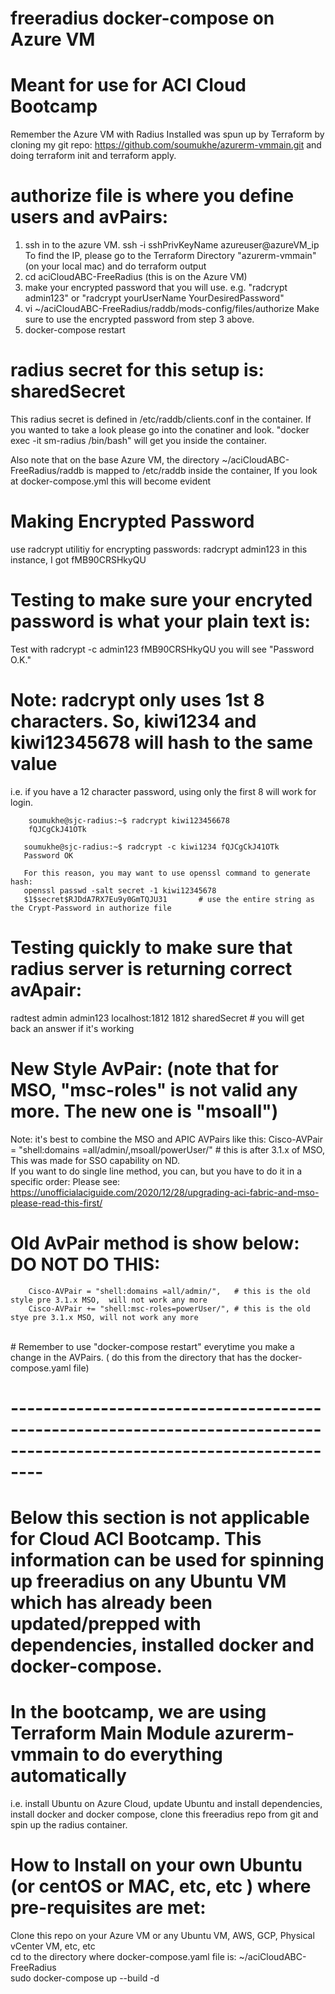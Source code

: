 # freeradius docker-compose on Azure VM
# Meant for use for ACI Cloud Bootcamp 
Remember the Azure VM with Radius Installed was spun up by Terraform by cloning my git repo: https://github.com/soumukhe/azurerm-vmmain.git and doing terraform init and terraform apply.   


  # authorize file is where you define users and avPairs: <br>
  1. ssh in to the azure VM.   ssh -i sshPrivKeyName azureuser@azureVM_ip   To find the IP, please go to the Terraform Directory "azurerm-vmmain" (on your local mac)  and do terraform output <br>
  2. cd aciCloudABC-FreeRadius  (this is on the Azure VM)<br>
  3. make your encrypted password that you will use. e.g.  "radcrypt admin123"  or   "radcrypt yourUserName YourDesiredPassword" <br>
  4. vi ~/aciCloudABC-FreeRadius/raddb/mods-config/files/authorize   Make sure to use the encrypted password from step 3 above. <br>
  5. docker-compose restart <br>
  

 # radius secret for this setup is:     sharedSecret    
 This radius secret is defined in /etc/raddb/clients.conf in the container.  If you wanted to take a look please go into the conatiner and look.  "docker exec -it sm-radius /bin/bash"  will get you inside the container. <br>
 
 Also note that on the base Azure VM,  the directory ~/aciCloudABC-FreeRadius/raddb  is mapped to /etc/raddb inside the container,  If you look at docker-compose.yml this will become evident <br>
 
 # Making Encrypted Password <br>
 use radcrypt utilitiy for encrypting passwords:     radcrypt admin123       in this instance, I got fMB90CRSHkyQU <br>
 
 # Testing to make sure your encryted password is what your plain text is: <br>
 Test with radcrypt -c admin123 fMB90CRSHkyQU         you will see "Password O.K." <br>
 
 # Note:  radcrypt only uses 1st 8 characters.  So, kiwi1234  and   kiwi12345678 will hash to the same value
 i.e.  if you have a 12 character password,  using only the first 8 will work for login.  
 
        soumukhe@sjc-radius:~$ radcrypt kiwi123456678
        fQJCgCkJ41OTk
        
       soumukhe@sjc-radius:~$ radcrypt -c kiwi1234 fQJCgCkJ41OTk
       Password OK
       
       For this reason, you may want to use openssl command to generate hash:
       openssl passwd -salt secret -1 kiwi12345678
       $1$secret$RJDdA7RX7Eu9y0GmTQJU31       # use the entire string as the Crypt-Password in authorize file


 # Testing quickly to make sure that radius server is returning correct avApair: <br>
 radtest admin admin123 localhost:1812 1812 sharedSecret          # you will get back an answer if it's working <br>

# New Style AvPair:   (note that for MSO, "msc-roles" is not valid any more.  The new one is "msoall")
 Note:   it's best to combine the MSO and APIC  AVPairs like this:  Cisco-AVPair = "shell:domains =all/admin/,msoall/powerUser/"   # this is after 3.1.x of MSO, 
  This was made for SSO capability on ND. <br>
 If you want to do single line method, you can, but you have to do it in a specific order:  Please see: https://unofficialaciguide.com/2020/12/28/upgrading-aci-fabric-and-mso-please-read-this-first/  <br>

# Old AvPair method is show below:   DO NOT DO THIS: <br>
        Cisco-AVPair = "shell:domains =all/admin/",   # this is the old style pre 3.1.x MSO,  will not work any more 
        Cisco-AVPair += "shell:msc-roles=powerUser/", # this is the old stye pre 3.1.x MSO, will not work any more 
<br>
# Remember to use "docker-compose restart" everytime you make a change in the AVPairs. ( do this from the directory that has the docker-compose.yaml file) <br>


# ----------------------------------------------------------------------------------------------------------------------
# Below this section is not applicable for Cloud ACI Bootcamp. This information can be used for spinning up freeradius on any Ubuntu VM which has already been updated/prepped with dependencies, installed docker and docker-compose.

# In the bootcamp, we are using Terraform Main Module azurerm-vmmain to do everything automatically 
i.e.  install Ubuntu on Azure Cloud, update Ubuntu and install dependencies, install docker and docker compose, clone this freeradius repo from git and spin up the radius container.
#  How to Install on your own Ubuntu (or centOS or MAC, etc, etc ) where pre-requisites are met:  <br>
   Clone this repo on your Azure VM or any Ubuntu VM, AWS, GCP, Physical vCenter VM, etc, etc <br>
   cd to the directory where docker-compose.yaml file is:  ~/aciCloudABC-FreeRadius <br>
   sudo docker-compose up --build -d  <br>


